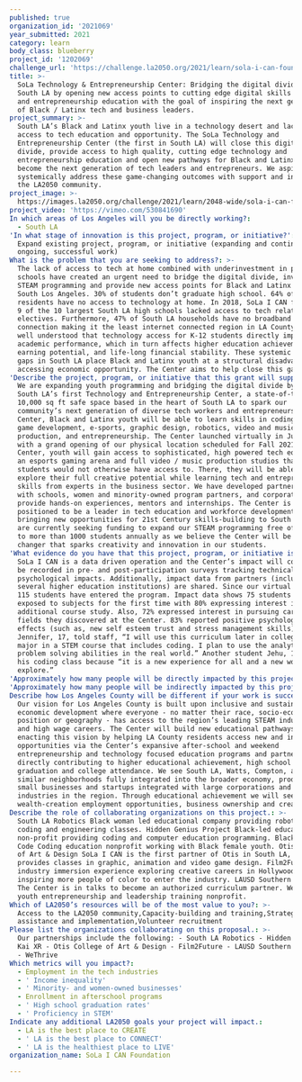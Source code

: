 ```yaml
---
published: true
organization_id: '2021069'
year_submitted: 2021
category: learn
body_class: blueberry
project_id: '1202069'
challenge_url: 'https://challenge.la2050.org/2021/learn/sola-i-can-foundation/'
title: >-
  SoLa Technology & Entrepreneurship Center: Bridging the digital divide in
  South LA by opening new access points to cutting edge digital skills training
  and entrepreneurship education with the goal of inspiring the next generation
  of Black / Latinx tech and business leaders.
project_summary: >-
  South LA’s Black and Latinx youth live in a technology desert and lack equal
  access to tech education and opportunity. The SoLa Technology and
  Entrepreneurship Center (the first in South LA) will close this digital
  divide, provide access to high quality, cutting edge technology and
  entrepreneurship education and open new pathways for Black and Latinx youth to
  become the next generation of tech leaders and entrepreneurs. We aspire to
  systemically address these game-changing outcomes with support and input from
  the LA2050 community.
project_image: >-
  https://images.la2050.org/challenge/2021/learn/2048-wide/sola-i-can-foundation.jpg
project_video: 'https://vimeo.com/530841690'
In which areas of Los Angeles will you be directly working?:
  - South LA
'In what stage of innovation is this project, program, or initiative?': >-
  Expand existing project, program, or initiative (expanding and continuing
  ongoing, successful work)
What is the problem that you are seeking to address?: >-
  The lack of access to tech at home combined with underinvestment in public
  schools have created an urgent need to bridge the digital divide, invest in
  STEAM programming and provide new access points for Black and Latinx youth in
  South Los Angeles. 30% of students don’t graduate high school. 64% of
  residents have no access to technology at home. In 2018, SoLa I CAN found that
  9 of the 10 largest South LA high schools lacked access to tech related
  electives. Furthermore, 47% of South LA households have no broadband internet
  connection making it the least internet connected region in LA County. It is
  well understood that technology access for K-12 students directly impacts
  academic performance, which in turn affects higher education achievement,
  earning potential, and life-long financial stability. These systemic access
  gaps in South LA place Black and Latinx youth at a structural disadvantage in
  accessing economic opportunity. The Center aims to help close this gap.
'Describe the project, program, or initiative that this grant will support to address the problem identified.': >-
  We are expanding youth programming and bridging the digital divide by building
  South LA’s first Technology and Entrepreneurship Center, a state-of-the-art
  10,000 sq ft safe space based in the heart of South LA to spark our
  community’s next generation of diverse tech workers and entrepreneurs. At the
  Center, Black and Latinx youth will be able to learn skills in coding, video
  game development, e-sports, graphic design, robotics, video and music
  production, and entrepreneurship. The Center launched virtually in July 2020
  with a grand opening of our physical location scheduled for Fall 2021. At the
  Center, youth will gain access to sophisticated, high powered tech equipment,
  an esports gaming arena and full video / music production studios that
  students would not otherwise have access to. There, they will be able to
  explore their full creative potential while learning tech and entrepreneurship
  skills from experts in the business sector. We have developed partnerships
  with schools, women and minority-owned program partners, and corporations to
  provide hands-on experiences, mentors and internships. The Center is
  positioned to be a leader in tech education and workforce development,
  bringing new opportunities for 21st Century skills-building to South L.A. We
  are currently seeking funding to expand our STEAM programming free of charge
  to more than 1000 students annually as we believe the Center will be a game
  changer that sparks creativity and innovation in our students.
'What evidence do you have that this project, program, or initiative is or will be successful, and how will you define and measure success?': >-
  SoLa I CAN is a data driven operation and the Center’s impact will continue to
  be recorded in pre- and post-participation surveys tracking technical and
  psychological impacts. Additionally, impact data from partners (including
  several higher education institutions) are shared. Since our virtual launch,
  115 students have entered the program. Impact data shows 75 students were
  exposed to subjects for the first time with 80% expressing interest in
  additional course study. Also, 72% expressed interest in pursuing careers in
  fields they discovered at the Center. 83% reported positive psychological
  effects (such as, new self esteem trust and stress management skills).,
  Jennifer, 17, told staff, “I will use this curriculum later in college to
  major in a STEM course that includes coding. I plan to use the analytical and
  problem solving abilities in the real world.” Another student Jehu, 12, loved
  his coding class because “it is a new experience for all and a new world to
  explore.”
'Approximately how many people will be directly impacted by this project, program, or initiative?': '500'
'Approximately how many people will be indirectly impacted by this project, program, or initiative?': '1500'
Describe how Los Angeles County will be different if your work is successful.: >-
  Our vision for Los Angeles County is built upon inclusive and sustainable
  economic development where everyone - no matter their race, socio-economic
  position or geography - has access to the region’s leading STEAM industries
  and high wage careers. The Center will build new educational pathways towards
  enacting this vision by helping LA County residents access new and inclusive
  opportunities via the Center’s expansive after-school and weekend
  entrepreneurship and technology focused education programs and partnerships,
  directly contributing to higher educational achievement, high school
  graduation and college attendance. We see South LA, Watts, Compton, and
  similar neighborhoods fully integrated into the broader economy, producing
  small businesses and startups integrated with large corporations and emerging
  industries in the region. Through educational achievement we will see new
  wealth-creation employment opportunities, business ownership and creation.
Describe the role of collaborating organizations on this project.: >-
  South LA Robotics Black woman led educational company providing robotics,
  coding and engineering classes. Hidden Genius Project Black-led educational
  non-profit providing coding and computer education programming. Black Girls
  Code Coding education nonprofit working with Black female youth. Otis College
  of Art & Design SoLa I CAN is the first partner of Otis in South LA, which
  provides classes in graphic, animation and video game design. Film2Future Film
  industry immersion experience exploring creative careers in Hollywood;
  inspiring more people of color to enter the industry. LAUSD Southern District
  The Center is in talks to become an authorized curriculum partner. WeThrive A
  youth entrepreneurship and leadership training nonprofit.
Which of LA2050’s resources will be of the most value to you?: >-
  Access to the LA2050 community,Capacity-building and training,Strategy
  assistance and implementation,Volunteer recruitment
Please list the organizations collaborating on this proposal.: >-
  Our partnerships include the following: - South LA Robotics - Hidden Genius -
  Kai XR - Otis College of Art & Design - Film2Future - LAUSD Southern District
  - WeThrive
Which metrics will you impact?:
  - Employment in the tech industries
  - ' Income inequality'
  - ' Minority- and women-owned businesses'
  - Enrollment in afterschool programs
  - ' High school graduation rates'
  - ' Proficiency in STEM'
Indicate any additional LA2050 goals your project will impact.:
  - LA is the best place to CREATE
  - ' LA is the best place to CONNECT'
  - ' LA is the healthiest place to LIVE'
organization_name: SoLa I CAN Foundation

---
```

